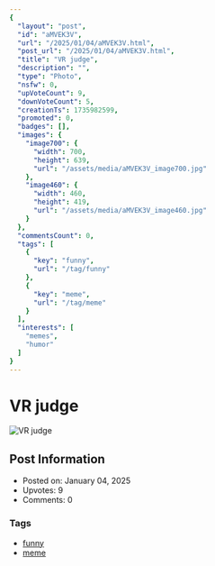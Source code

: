 ```yaml
---
{
  "layout": "post",
  "id": "aMVEK3V",
  "url": "/2025/01/04/aMVEK3V.html",
  "post_url": "/2025/01/04/aMVEK3V.html",
  "title": "VR judge",
  "description": "",
  "type": "Photo",
  "nsfw": 0,
  "upVoteCount": 9,
  "downVoteCount": 5,
  "creationTs": 1735982599,
  "promoted": 0,
  "badges": [],
  "images": {
    "image700": {
      "width": 700,
      "height": 639,
      "url": "/assets/media/aMVEK3V_image700.jpg"
    },
    "image460": {
      "width": 460,
      "height": 419,
      "url": "/assets/media/aMVEK3V_image460.jpg"
    }
  },
  "commentsCount": 0,
  "tags": [
    {
      "key": "funny",
      "url": "/tag/funny"
    },
    {
      "key": "meme",
      "url": "/tag/meme"
    }
  ],
  "interests": [
    "memes",
    "humor"
  ]
}
---
```


# VR judge

![VR judge](/assets/media/aMVEK3V_image700.jpg)

## Post Information

- Posted on: January 04, 2025
- Upvotes: 9
- Comments: 0

### Tags

- [funny](/tag/funny)
- [meme](/tag/meme)
